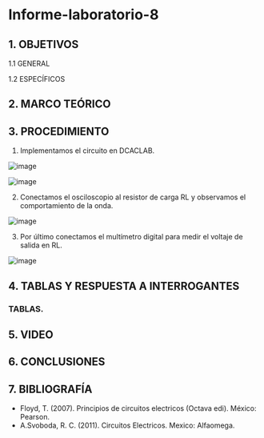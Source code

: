 # Informe-laboratorio-8
## 1. OBJETIVOS
   1.1 GENERAL
   
 
   
   1.2 ESPECÍFICOS   
   
## 2. MARCO TEÓRICO



## 3. PROCEDIMIENTO

1. Implementamos el circuito en DCACLAB.

![image](https://user-images.githubusercontent.com/93681159/153960943-8e673a54-bad9-42ad-9a10-b821de6f2300.png)


![image](https://user-images.githubusercontent.com/93681159/153960744-60856469-a360-4643-816a-f01e6fc3b74b.png)

2. Conectamos el osciloscopio al resistor de carga RL y observamos el comportamiento de la onda. 

![image](https://user-images.githubusercontent.com/93681159/153937968-20f0a53f-2fd8-42da-b204-c7c271529bb0.png)

3. Por último conectamos el multímetro digital para medir el voltaje de salida en RL.

![image](https://user-images.githubusercontent.com/93681159/153962104-aee579b8-d299-4838-bab9-c95c4252341a.png)

## 4. TABLAS Y RESPUESTA A INTERROGANTES 
### TABLAS.

## 5. VIDEO

## 6. CONCLUSIONES

 
## 7. BIBLIOGRAFÍA 
* Floyd, T. (2007). Principios de circuitos electricos (Octava edi). México: Pearson.
* A.Svoboda, R. C. (2011). Circuitos Electricos. Mexico: Alfaomega.
